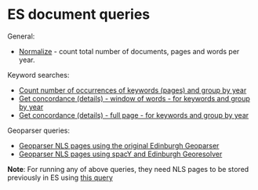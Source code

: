 # ES document queries

General:

* [Normalize](./normalize.md) - count total number of documents, pages and words per year.

Keyword searches:
* [Count number of occurrences of keywords (pages) and group by year](./keysearch_by_year.md)
* [Get concordance (details) - window of words - for keywords and group by year](./window_keysearch_concordance_by_date.md)
* [Get concordance (details) - full page - for keywords and group by year](./keysearch_by_year_details.md)

Geoparser queries:

* [Geoparser NLS pages using the original Edinburgh Geoparser](./geoparser_pages.md)
* [Geoparser NLS pages using spacY and Edinburgh Georesolver](./georesolution_pages.md)

**Note**: For running any of above queries, they need NLS pages to be stored previously in ES using [this query](../docs/nls/write_pages_df_es.md)
